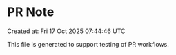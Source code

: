 # PR Note

Created at: Fri 17 Oct 2025 07:44:46 UTC

This file is generated to support testing of PR workflows.
